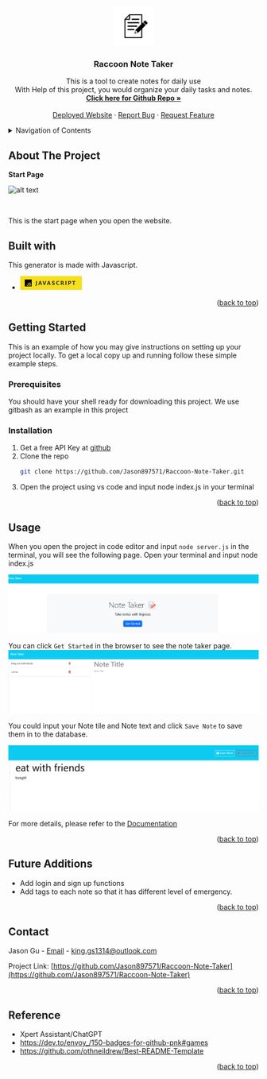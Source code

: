 <a id="readme-top"></a>


<div align="center">
  <a href="https://github.com/Jason897571/Raccoon-Note-Taker">
    <img src="./public/assets/image/logo.png" alt="Logo" width="80" height="80">
  </a>

  <h3 align="center">Raccoon Note Taker</h3>

  <p align="center">
    This is a tool to create notes for daily use <br />With Help of this project, you would organize your daily tasks and notes.
    <br />
    <a href="https://github.com/Jason897571/Raccoon-Note-Taker"><strong>Click here for Github Repo  »</strong></a>
    <br />
    <br />
    <a href="https://drive.google.com/file/d/1aSJL-9GIMs000kB5T1pPjPUjF1kse6AI/view?usp=sharing">Deployed Website</a>
    ·
    <a href="https://github.com/Jason897571/Raccoon-Note-Taker/issues">Report Bug</a>
    ·
    <a href="https://github.com/Jason897571/Raccoon-Note-Taker/issues">Request Feature</a>
  </p>
</div>

<!-- TABLE OF CONTENTS -->
<details>
  <summary>Navigation of Contents</summary>
  <ol>
    <li>
      <a href="#about-the-project">About The Project</a>
      <ul>
        <li><a href="#built-with">Built With</a></li>
      </ul>
    </li>
    <li>
      <a href="#getting-started">Getting Started</a>
      <ul>
        <li><a href="#prerequisites">Prerequisites</a></li>
        <li><a href="#installation">Installation</a></li>
      </ul>
    </li>
    <li><a href="#usage">Usage</a></li>
    <li><a href="#contact">Contact</a></li>
    <li><a href="#future_additions">Future Additions</a></li>
    <li><a href="#reference">Reference</a></li>
  </ol>
</details>

<a id="#about-the-project"></a>
## About The Project

<p><strong>Start Page</strong></p>

![alt text](image.png)

<br />

This is the start page when you open the website.




<a id="#built-with"></a>
## Built with
This generator is made with Javascript.

* ![Alt text](./public/assets/image/javascript.png)

<p align="right">(<a href="#readme-top">back to top</a>)</p>

<a id="getting_started"></a>
## Getting Started

This is an example of how you may give instructions on setting up your project locally.
To get a local copy up and running follow these simple example steps.

<a id="prerequisities"></a>
### Prerequisites

You should have your shell ready for downloading this project. We use gitbash as an example in this project

<a id="installation"></a>
### Installation
1. Get a free API Key at [github](https://github.com/Jason897571/Raccoon-Note-Taker#built-with)
2. Clone the repo
   ```sh
   git clone https://github.com/Jason897571/Raccoon-Note-Taker.git
   ```
3. Open the project using vs code and input node index.js in your terminal



<p align="right">(<a href="#readme-top">back to top</a>)</p>


<a id="usage"></a>
## Usage

When you open the project in code editor and input `node server.js` in the terminal, you will see the following page.
Open your terminal and input node index.js

![Alt text](./public/assets/image/image.png)


You can click `Get Started` in the browser to see the note taker page.
![alt text](./public/assets/image/note-taker.png)

You could input your Note tile and Note text and click `Save Note` to save them in to the database.

![alt text](./public/assets/image/save-note.png)

For more details, please refer to the [Documentation](https://github.com/Jason897571/Raccoon-Note-Taker)

<p align="right">(<a href="#readme-top">back to top</a>)</p>


<a id="future_additions"></a>
## Future Additions
* Add login and sign up functions
* Add tags to each note so that it has different level of emergency.


<p align="right">(<a href="#readme-top">back to top</a>)</p>



<a id="contact"></a>
## Contact

Jason Gu - [Email](king.gs1314@outlook.com) - king.gs1314@outlook.com

Project Link: [https://github.com/Jason897571/Raccoon-Note-Taker](https://github.com/Jason897571/Raccoon-Note-Taker)

<p align="right">(<a href="#readme-top">back to top</a>)</p>

<a id="reference"></a>
## Reference
* Xpert Assistant/ChatGPT
* https://dev.to/envoy_/150-badges-for-github-pnk#games
* https://github.com/othneildrew/Best-README-Template


<p align="right">(<a href="#readme-top">back to top</a>)</p>

<!-- MARKDOWN LINKS & IMAGES -->
<!-- https://www.markdownguide.org/basic-syntax/#reference-style-links -->
[Javascript-url]:https://img.shields.io/badge/JavaScript-F7DF1E?style=for-the-badge&logo=javascript&logoColor=black
